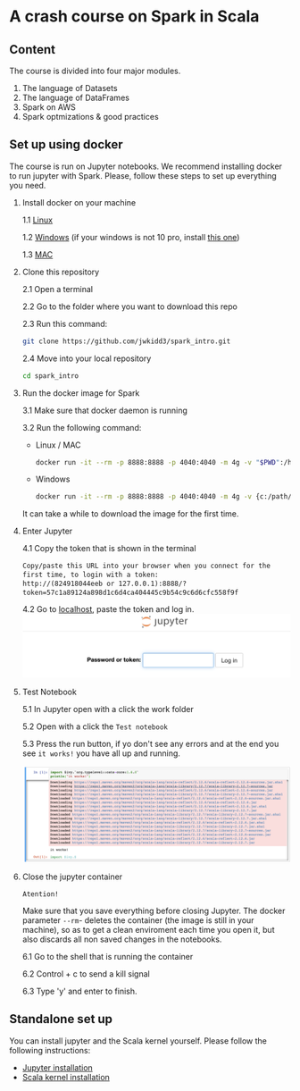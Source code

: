 # A crash course on Spark in Scala

## Content

The course is divided into four major modules.

1. The language of Datasets
2. The language of DataFrames
3. Spark on AWS
4. Spark optmizations & good practices

## Set up using docker

The course is run on Jupyter notebooks. We recommend installing docker to run jupyter with Spark. Please, follow these steps to set up everything you need.

1. Install docker on your machine

    1.1 [Linux](https://docs.docker.com/install/linux/docker-ce/ubuntu/)

    1.2 [Windows](https://docs.docker.com/docker-for-windows/install/)
        (if your windows is not 10 pro, install [this one](https://docs.docker.com/toolbox/toolbox_install_windows/))

    1.3 [MAC](https://docs.docker.com/docker-for-mac/install/)

2. Clone this repository

    2.1 Open a terminal

    2.2 Go to the folder where you want to download this repo

    2.3 Run this command:
    ```bash
    git clone https://github.com/jwkidd3/spark_intro.git 
    ```

    2.4 Move into your local repository
    ```bash
    cd spark_intro
    ```
3. Run the docker image for Spark

    3.1 Make sure that docker daemon is running

    3.2 Run the following command:

    - Linux / MAC

        ```bash
        docker run -it --rm -p 8888:8888 -p 4040:4040 -m 4g -v "$PWD":/home/jovyan/work almondsh/almond:0.9.1
        ```

    - Windows

        ```bash
        docker run -it --rm -p 8888:8888 -p 4040:4040 -m 4g -v {c:/path/to/downloaded/folder}:/home/jovyan/work almondsh/almond:0.9.1
        ```

    It can take a while to download the image for the first time.

4. Enter Jupyter

    4.1 Copy the token that is shown in the terminal
    ```
    Copy/paste this URL into your browser when you connect for the first time, to login with a token:
    http://(824918044eeb or 127.0.0.1):8888/?token=57c1a89124a898d1c6d4ca404445c9b54c9c6d6cfc558f9f
    ```

    4.2 Go to [localhost](http://localhost:8888), paste the token and log in.
    ![Jupyter token login](images/jupyter-token.png)

5. Test Notebook

    5.1 In Jupyter open with a click the work folder

    5.2 Open with a click the `Test notebook`

    5.3 Press the run button, if yo don't see any errors and at the end you see `it works!` you have all up and running.

    ![ok-result](images/ok-result.png)


6. Close the jupyter container

    ```
    Atention!
    ```

    Make sure that you save everything before closing Jupyter. The docker parameter `--rm`- deletes the container (the image is still in your machine), so as to get a clean enviroment each time you open it, but also discards all non saved changes in the notebooks.

    6.1 Go to the shell that is running the container

    6.2 Control + c to send a kill signal

    6.3 Type 'y' and enter to finish.

## Standalone set up

You can install jupyter and the Scala kernel yourself. Please follow the following instructions:
- [Jupyter installation](https://jupyter.org/install)
- [Scala kernel installation](https://almond.sh/docs/quick-start-install)



